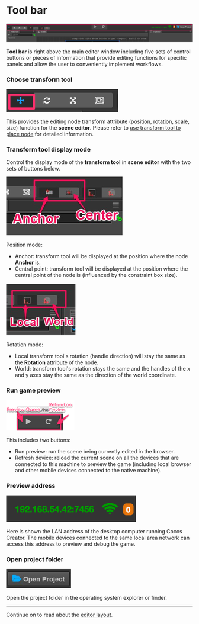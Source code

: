 # Tool bar

![toolbar](index/toolbar.png)

**Tool bar** is right above the main editor window including five sets of control buttons or pieces of information that provide editing functions for specific panels and allow the user to conveniently implement workflows.

### Choose transform tool
![transform tool](editor-panels/scene/move_button.png)

This provides the editing node transform attribute (position, rotation, scale, size) function for the **scene editor**. Please refer to [use transform tool to place node](editor-panels/scene.md#--8) for detailed information.

### Transform tool display mode
Control the display mode of the **transform tool** in **scene editor** with the two sets of buttons below.

![gizmo position](toolbar/gizmo_position.png)

Position mode:

* Anchor: transform tool will be displayed at the position where the node **Anchor** is.
* Central point: transform tool will be displayed at the position where the central point of the node is (influenced by the constraint box size).

![gizmo rotation](toolbar/gizmo_rotation.png)

Rotation mode:

* Local transform tool's rotation (handle direction) will stay the same as the **Rotation** attribute of the node.
* World: transform tool's rotation stays the same and the handles of the x and y axes stay the same as the direction of the world coordinate.

### Run game preview

![preview](toolbar/preview.png)

This includes two buttons:

* Run preview: run the scene being currently edited in the browser.
* Refresh device: reload the current scene on all the devices that are connected to this machine to preview the game (including local browser and other mobile devices connected to the native machine).

### Preview address

![preview url](toolbar/preview_url.png)

Here is shown the LAN address of the desktop computer running Cocos Creator. The mobile devices connected to the same local area network can access this address to preview and debug the game.

### Open project folder

![open project](toolbar/open_project.png)

Open the project folder in the operating system explorer or finder.

---

Continue on to read about the [editor layout](layout.md).
